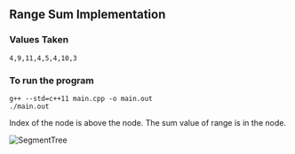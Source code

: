 ## Range Sum Implementation

### Values Taken
```
4,9,11,4,5,4,10,3
```

### To run the program
```
g++ --std=c++11 main.cpp -o main.out
./main.out
```

Index of the node is above the node. The sum value of range is in the node.

![SegmentTree](https://i.imgur.com/1vRstJW.png)
